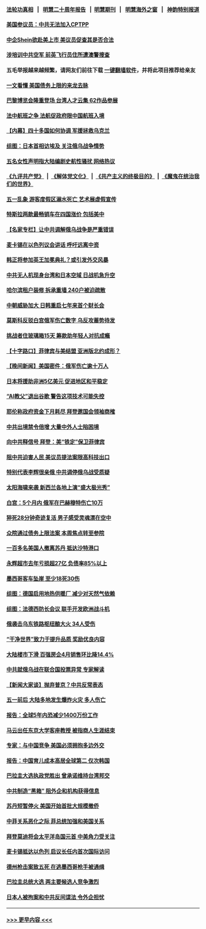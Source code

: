 #### [法轮功真相](https://github.com/gfw-breaker/truth/blob/master/README.md?t=0) &nbsp;&nbsp;|&nbsp;&nbsp; [明慧二十周年报告](https://github.com/gfw-breaker/mh-reports/blob/master/README.md?t=0) &nbsp;&nbsp;|&nbsp;&nbsp;[明慧期刊](https://github.com/gfw-breaker/mh-qikan) &nbsp;&nbsp;|&nbsp;&nbsp; [明慧海外之窗](https://github.com/gfw-breaker/mh-news/blob/master/README.md?t=0) &nbsp;&nbsp;|&nbsp;&nbsp; [神韵特别报道](https://github.com/gfw-breaker/mh-news/blob/master/shenyun.md?t=0)
#### [美国参议员：中共无法加入CPTPP](../pages/nsc418/n13986982.md?t=05031543) 
#### [中企Shein欲赴美上市 美议员促查其是否合法](../pages/nsc418/n13986802.md?t=05031543) 
#### [涉培训中共空军 前英飞行员住所遭澳警搜查](../pages/nsc418/n13986659.md?t=05031543) 
#### 五毛举报越来越频繁，请网友们前往下载 [一键翻墙软件](https://github.com/gfw-breaker/ssr-accounts)，并将此项目推荐给亲友
#### [一文看懂 美国债务上限的来龙去脉](../pages/nsc418/n13986652.md?t=05031543) 
#### [巴黎博览会隆重登场 台湾人才云集 62作品参展](../pages/nsc418/n13986803.md?t=05031543) 
#### [法中航班之争 法航促政府限中国航班入境](../pages/nsc418/n13986748.md?t=05031543) 
#### [【内幕】四十多国如何协调 军援拯救乌克兰](../pages/nsc418/n13986661.md?t=05031543) 
#### [组图：日本首相访埃及 关注俄乌战争情势](../pages/nsc418/n13986437.md?t=05031543) 
#### [五名女性声明指大陆编剧史航性骚扰 网络热议](../pages/nsc418/n13986678.md?t=05031543) 
#### [《九评共产党》](https://github.com/begood0513/9ping.md/blob/master/README.md) &nbsp;|&nbsp; [《解体党文化》](../../../../jtdwh.md/blob/master/README.md)  &nbsp;|&nbsp; [《共产主义的终极目的》](../../../../gczydzjmd.md/blob/master/README.md) &nbsp;|&nbsp; [《魔鬼在统治我们的世界》](../../../../mgztzwmdsj.md/blob/master/README.md) 
#### [五一乱象 游客度假区溺水死亡 艺术展虚假宣传](../pages/nsc418/n13986679.md?t=05031543) 
#### [特斯拉两款最畅销车在四国涨价 包括美中](../pages/nsc418/n13986728.md?t=05031543) 
#### [【名家专栏】让中共调解俄乌战争是严重错误](../pages/nsc418/n13986532.md?t=05031543) 
#### [麦卡锡在以色列议会讲话 呼吁远离中资](../pages/nsc418/n13986703.md?t=05031543) 
#### [韩正将参加英王加冕典礼？或引发外交风暴](../pages/nsc418/n13986698.md?t=05031543) 
#### [中共无人机现身台湾和日本空域 日战机急升空](../pages/nsc418/n13986533.md?t=05031543) 
#### [哈尔滨租户装修 拆承重墙 240户被迫疏散](../pages/nsc418/n13986414.md?t=05031543) 
#### [中朝威胁加大 日韩重启七年来首个财长会](../pages/nsc418/n13986647.md?t=05031543) 
#### [莫斯科反驳白宫俄军伤亡数字 乌反攻蓄势待发](../pages/nsc418/n13986517.md?t=05031543) 
#### [挑战者住玻璃箱15天 筹款助年轻人对抗成瘾](../pages/nsc418/n13986328.md?t=05031543) 
#### [【十字路口】菲律宾与美结盟 亚洲版北约成形？](../pages/nsc418/n13986545.md?t=05031543) 
#### [【晚间新闻】美国密件：俄军伤亡逾十万人](../pages/nsc418/n13986397.md?t=05031543) 
#### [日本将援助非洲5亿美元 促进地区和平稳定](../pages/nsc418/n13986351.md?t=05031543) 
#### [“AI教父”退出谷歌 警告这项技术可能失控](../pages/nsc418/n13986314.md?t=05031543) 
#### [耶伦称政府资金下月耗尽 拜登邀国会领袖商榷](../pages/nsc418/n13986230.md?t=05031543) 
#### [中共出境禁令倍增 大量中外人士陷困境](../pages/nsc418/n13986110.md?t=05031543) 
#### [向中共释信号 拜登：美“铁定”保卫菲律宾](../pages/nsc418/n13985985.md?t=05031543) 
#### [阻中共迫害人民 美议员提法案限高科技出口](../pages/nsc418/n13986043.md?t=05031543) 
#### [特别代表李辉很亲俄 中共调停俄乌战受质疑](../pages/nsc418/n13986053.md?t=05031543) 
#### [太阳海啸来袭 新西兰各地上演“盛大极光秀”](../pages/nsc418/n13985654.md?t=05031543) 
#### [白宫：5个月内 俄军在巴赫穆特伤亡10万](../pages/nsc418/n13986057.md?t=05031543) 
#### [猝死28分钟奇迹复活 男子感受灵魂漂在空中](../pages/nsc418/n13985650.md?t=05031543) 
#### [众院通过债务上限法案 本周焦点转至参院](../pages/nsc418/n13985961.md?t=05031543) 
#### [一百多名美国人撤离苏丹 抵达沙特港口](../pages/nsc418/n13985975.md?t=05031543) 
#### [永辉超市去年亏损超27亿 负债率85%以上](../pages/nsc418/n13985841.md?t=05031543) 
#### [墨西哥客车坠崖 至少18死30伤](../pages/nsc418/n13985971.md?t=05031543) 
#### [组图：德国启用地热供暖厂 减少对天然气依赖](../pages/nsc418/n13985846.md?t=05031543) 
#### [组图：法德西防长会议 联手开发欧洲战斗机](../pages/nsc418/n13985751.md?t=05031543) 
#### [俄袭击乌东铁路枢纽酿大火 34人受伤](../pages/nsc418/n13985880.md?t=05031543) 
#### [“干净世界”致力于提升品质 奖励优良内容](../pages/nsc418/n13986002.md?t=05031543) 
#### [大陆楼市下滑 百强房企4月销售环比降14.4%](../pages/nsc418/n13985840.md?t=05031543) 
#### [中共就俄乌战在联合国投票异常 专家解读](../pages/nsc418/n13985813.md?t=05031543) 
#### [【新闻大家谈】抛弃普京？中共反常表态](../pages/nsc418/n13985892.md?t=05031543) 
#### [五一前后 大陆多地发生爆炸火灾 多人伤亡](../pages/nsc418/n13985754.md?t=05031543) 
#### [报告：全球5年内恐减少1400万份工作](../pages/nsc418/n13985731.md?t=05031543) 
#### [马云出任东京大学客座教授 被指商人生涯结束](../pages/nsc418/n13985541.md?t=05031543) 
#### [专家：与中国竞争 美国必须拥抱多边外交](../pages/nsc418/n13985644.md?t=05031543) 
#### [报告：中国育儿成本高居全球第二 仅次韩国](../pages/nsc418/n13985540.md?t=05031543) 
#### [巴拉圭大选执政党胜出 曾承诺维持台湾邦交](../pages/nsc418/n13985453.md?t=05031543) 
#### [中共制造“黑箱” 阻外企和机构获得信息](../pages/nsc418/n13985431.md?t=05031543) 
#### [苏丹短暂停火 美国开始首批大规模撤侨](../pages/nsc418/n13985394.md?t=05031543) 
#### [中菲关系恶化之际 菲总统加强和美国关系](../pages/nsc418/n13985389.md?t=05031543) 
#### [拜登莫迪将会太平洋岛国元首 中美角力受关注](../pages/nsc418/n13985296.md?t=05031543) 
#### [麦卡锡抵达以色列 启议长任内首次国际访问](../pages/nsc418/n13985343.md?t=05031543) 
#### [德州枪击案致五死 在逃墨西哥枪手被通缉](../pages/nsc418/n13985274.md?t=05031543) 
#### [巴拉圭总统大选 两主要候选人竞争激烈](../pages/nsc418/n13985230.md?t=05031543) 
#### [日本人被拘案和中共反间谍法 令外企担忧](../pages/nsc418/n13984865.md?t=05031543) 

----
#### [ >>> 更早内容 <<< ](../indexes/nsc418-earlier.md)
